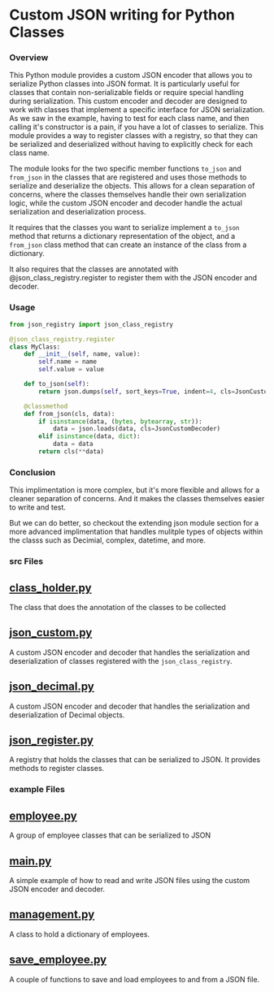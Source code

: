# Custom JSON writing for Python Classes
### Overview
This Python module provides a custom JSON encoder that allows you to serialize Python classes into JSON format. It is
particularly useful for classes that contain non-serializable fields or require special handling during serialization.
This custom encoder and decoder are designed to work with classes that implement a specific interface for JSON
serialization. As we saw in the example, having to test for each class name, and then calling it's constructor is a
pain, if you have a lot of classes to serialize. This module provides a way to register classes with a registry, so that
they can be serialized and deserialized without having to explicitly check for each class name.

The module looks for the two specific member functions `to_json` and `from_json` in the classes that are registered and
uses those methods to serialize and deserialize the objects. This allows for a clean separation of concerns, where the
classes themselves handle their own serialization logic, while the custom JSON encoder and decoder handle the actual
serialization and deserialization process.

It requires that the classes you want to serialize implement a `to_json` method that returns a dictionary representation
of the object, and a `from_json` class method that can create an instance of the class from a dictionary.

It also requires that the classes are annotated with @json_class_registry.register to register them with the JSON 
encoder and decoder.

### Usage

```python
from json_registry import json_class_registry

@json_class_registry.register
class MyClass:
    def __init__(self, name, value):
        self.name = name
        self.value = value

    def to_json(self):
        return json.dumps(self, sort_keys=True, indent=4, cls=JsonCustomEncoder)

    @classmethod
    def from_json(cls, data):
        if isinstance(data, (bytes, bytearray, str)):
            data = json.loads(data, cls=JsonCustomDecoder)
        elif isinstance(data, dict):
            data = data
        return cls(**data)
```

### Conclusion
This implimentation is more complex, but it's more flexible and allows for a cleaner separation of concerns. And it
makes the classes themselves easier to write and test.

But we can do better, so checkout the extending json module section for a more advanced implimentation that handles
mulitple types of objects within the classs such as Decimial, complex, datetime, and more.


### src Files

## [class_holder.py](src/class_holder.py)
The class that does the annotation of the classes to be collected

## [json_custom.py](src/json_custom.py)
A custom JSON encoder and decoder that handles the serialization and deserialization of classes registered with the
`json_class_registry`.

## [json_decimal.py](src/json_decimal.py)
A custom JSON encoder and decoder that handles the serialization and deserialization of Decimal objects.

## [json_register.py](src/json_register.py)
A registry that holds the classes that can be serialized to JSON. It provides methods to register classes.

### example Files

## [employee.py](example/employee.py)
A group of employee classes that can be serialized to JSON

## [main.py](example/main.py)
A simple example of how to read and write JSON files using the custom JSON encoder and decoder.

## [management.py](example/management.py)
A class to hold a dictionary of employees.

## [save_employee.py](example/save_employee.py)
A couple of functions to save and load employees to and from a JSON file.
